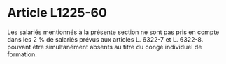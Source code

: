 # Article L1225-60

Les salariés mentionnés à la présente section ne sont pas pris en compte dans les 2 % de salariés prévus aux articles L. 6322-7 et L. 6322-8. pouvant être simultanément absents au titre du congé individuel de formation.